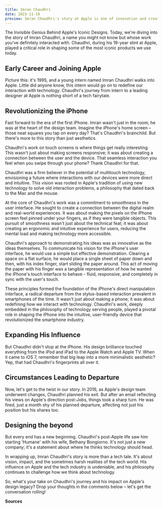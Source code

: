 ```yaml
---
title: Imran Chaudhri 
date: 2023-11-19
preview: Imran Chaudhri's story at Apple is one of innovation and creativity, particularly in the realm of user interface design. His journey is marked by several key aspects
---
```


The Invisible Genius Behind Apple's Iconic Designs. Today, we're diving into the story of Imran Chaudhri, a name you might not know but whose work you've definitely interacted with. Chaudhri, during his 19-year stint at Apple, played a critical role in shaping some of the most iconic products we use today.

## Early Career and Joining Apple
Picture this: it's 1995, and a young intern named Imran Chaudhri walks into Apple. Little did anyone know, this intern would go on to redefine our interaction with technology. Chaudhri's journey from intern to a leading designer at Apple is nothing short of a tech fairytale.

## Revolutionizing the iPhone
Fast forward to the era of the first iPhone. Imran wasn't just in the room; he was at the heart of the design team. Imagine the iPhone's home screen – those neat squares you tap on every day? That's Chaudhri's brainchild. But there's more to this story than just aesthetics.

Chaudhri's work on touch screens is where things get really interesting. This wasn't just about making screens responsive; it was about creating a connection between the user and the device. That seamless interaction you feel when you swipe through your phone? Thank Chaudhri for that.

Chaudhri was a firm believer in the potential of multitouch technology, envisioning a future where interactions with our devices were more direct and intuitive. This vision was rooted in Apple's tradition of using new technology to solve old interaction problems, a philosophy that dated back to the Mac and the mouse​​.

At the core of Chaudhri's work was a commitment to smoothness in the user interface. He sought to create a connection between the digital realm and real-world experiences. It was about making the pixels on the iPhone screen feel pinned under your fingers, as if they were tangible objects. This pursuit of smoothness wasn't just about the technical feat; it was about creating an ergonomic and intuitive experience for users, reducing the mental load and making technology more accessible​​​​.

Chaudhri's approach to demonstrating his ideas was as innovative as the ideas themselves. To communicate his vision for the iPhone's user interface, he would use a simple but effective demonstration. Clearing a space on a flat surface, he would place a single sheet of paper down and then, with his index finger, start sliding the paper around. This act of moving the paper with his finger was a tangible representation of how he wanted the iPhone's touch interface to behave - fluid, responsive, and completely in sync with the user's touch​​.

These principles formed the foundation of the iPhone's direct manipulation interface, a radical departure from the stylus-based interaction prevalent in smartphones of the time. It wasn't just about making a phone; it was about redefining how we interact with technology. Chaudhri's work, deeply embedded in the philosophy of technology serving people, played a pivotal role in shaping the iPhone into the intuitive, user-friendly device that revolutionized the smartphone industry.



## Expanding His Influence
But Chaudhri didn't stop at the iPhone. His design brilliance touched everything from the iPod and iPad to the Apple Watch and Apple TV. When it came to iOS 7, remember that big leap into a more minimalistic aesthetic? Yep, that had Chaudhri's fingerprints all over it.


## Circumstances Leading to Departure
Now, let's get to the twist in our story. In 2016, as Apple's design team underwent changes, Chaudhri planned his exit. But after an email reflecting his views on Apple's direction post-Jobs, things took a sharp turn. He was fired, just a month shy of his planned departure, affecting not just his position but his shares too.

## Designing the beyond
But every end has a new beginning. Chaudhri's post-Apple life saw him starting 'Humane' with his wife, Bethany Bongiorno. It's not just a new company; it's a statement about where he thinks technology should head.

In wrapping up, Imran Chaudhri's story is more than a tech tale. It's about vision, impact, and the sometimes harsh realities of the tech world. His influence on Apple and the tech industry is undeniable, and his philosophy continues to challenge how we think about technology.

So, what's your take on Chaudhri's journey and his impact on Apple's design legacy? Drop your thoughts in the comments below – let's get the conversation rolling!


**Sources**





